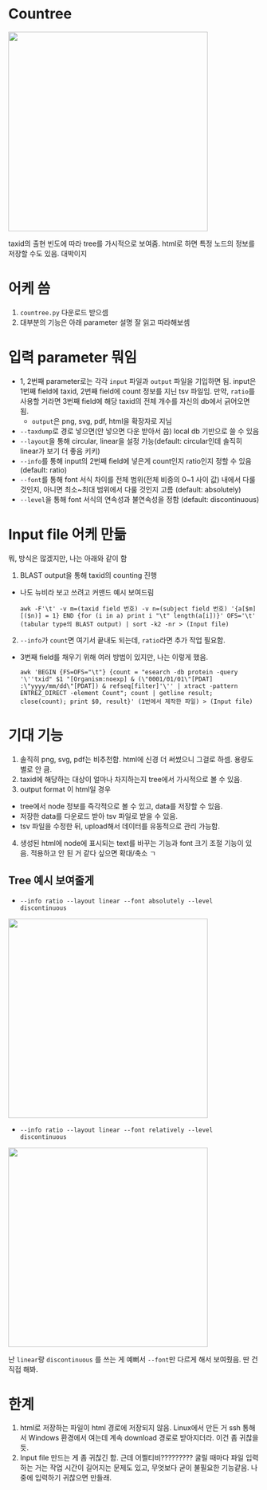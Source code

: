 # Countree

<img src="https://github.com/user-attachments/assets/372e2fbd-0378-41e0-97eb-7aece971798a" height="400"/>

taxid의 출현 빈도에 따라 tree를 가시적으로 보여줌. html로 하면 특정 노드의 정보를 저장할 수도 있음. 대박이지

# 어케 씀
1. ```countree.py``` 다운로드 받으셈
2. 대부분의 기능은 아래 parameter 설명 잘 읽고 따라해보셈

# 입력 parameter 뭐임
- 1, 2번째 parameter로는 각각 ```input``` 파일과 ```output``` 파일을 기입하면 됨. input은 1번째 field에 taxid, 2번째 field에 count 정보를 지닌 tsv 파일임.
  만약, ```ratio```를 사용할 거라면 3번째 field에 해당 taxid의 전체 개수를 자신의 db에서 긁어오면 됨.
  - ```output```은 png, svg, pdf, html을 확장자로 지님
- ```--taxdump```로 경로 넣으면(안 넣으면 다운 받아서 씀) local db 기반으로 쓸 수 있음
- ```--layout```을 통해 circular, linear을 설정 가능(default: circular인데 솔직히 linear가 보기 더 좋음 키키)
- ```--info```를 통해 input의 2번째 field에 넣은게 count인지 ratio인지 정할 수 있음 (default: ratio)
- ```--font```를 통해 font 서식 차이를 전체 범위(전체 비중의 0\~1 사이 값) 내에서 다룰 것인지, 아니면 최소\~최대 범위에서 다룰 것인지 고름 (default: absolutely)
- ```--level```을 통해 font 서식의 연속성과 불연속성을 정함 (default: discontinuous)

# Input file 어케 만듦
뭐, 방식은 많겠지만, 나는 아래와 같이 함
1. BLAST output을 통해 taxid의 counting 진행
-  나도 뉴비라 보고 쓰려고 커맨드 예시 보여드림

    ```awk -F'\t' -v m=(taxid field 번호) -v n=(subject field 번호) '{a[$m][($n)] = 1} END {for (i in a) print i "\t" length(a[i])}' OFS='\t' (tabular type의 BLAST output) | sort -k2 -nr > (Input file)```
2. ```--info```가 ```count```면 여기서 끝내도 되는데, ```ratio```라면 추가 작업 필요함.
-  3번째 field를 채우기 위해 여러 방법이 있지만, 나는 이렇게 했음.

    ```awk 'BEGIN {FS=OFS="\t"} {count = "esearch -db protein -query '\''txid" $1 "[Organism:noexp] & (\"0001/01/01\"[PDAT] :\"yyyy/mm/dd\"[PDAT]) & refseq[filter]'\'' | xtract -pattern ENTREZ_DIRECT -element Count"; count | getline result; close(count); print $0, result}' (1번에서 제작한 파일) > (Input file)```

# 기대 기능
1. 솔직히 png, svg, pdf는 비추천함. html에 신경 더 써썼으니 그걸로 하셈. 용량도 별로 안 큼.
2. taxid에 해당하는 대상이 얼마나 차지하는지 tree에서 가시적으로 볼 수 있음.
3. output format 이 html일 경우
  - tree에서 node 정보를 즉각적으로 볼 수 있고, data를 저장할 수 있음.
  - 저장한 data를 다운로드 받아 tsv 파일로 받을 수 있음.
  - tsv 파일을 수정한 뒤, upload해서 데이터를 유동적으로 관리 가능함.
4. 생성된 html에 node에 표시되는 text를 바꾸는 기능과 font 크기 조절 기능이 있음. 적용하고 안 된 거 같다 싶으면 확대/축소 ㄱ
## Tree 예시 보여줄게
- ```--info ratio --layout linear --font absolutely --level discontinuous```
<img src="https://github.com/user-attachments/assets/4fb9dbda-55fc-4158-882c-5b4880ccdc61" height="400"/>

- ```--info ratio --layout linear --font relatively --level discontinuous```
<img src="https://github.com/user-attachments/assets/0b86dc4c-a8e6-457a-ae12-ad57e7c48842" height="400"/>

난 ```linear```랑 ```discontinuous``` 를 쓰는 게 예뻐서 ```--font```만 다르게 해서 보여줬음. 딴 건 직접 해봐.

# 한계
1. html로 저장하는 파일이 html 경로에 저장되지 않음. Linux에서 만든 거 ssh 통해서 Windows 환경에서 여는데 계속 download 경로로 받아지더라. 이건 좀 귀찮을 듯.
2. Input file 만드는 게 좀 귀찮긴 함. 근데 어쩔티비????????? 굴릴 때마다 파일 입력하는 거는 작업 시간이 길어지는 문제도 있고, 무엇보다 굳이 불필요한 기능같음. 나중에 입력하기 귀찮으면 만들래.
